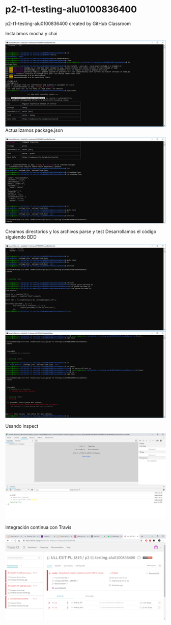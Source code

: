 # p2-t1-testing-alu0100836400
p2-t1-testing-alu0100836400 created by GitHub Classroom

Instalamos mocha y chai

![mochachai](1install-mocha-chai.PNG)
Actualizamos package.json

![catPackage](2catPackage.PNG)

Creamos directorios y los archivos parse y test
Desarrollamos el código siguiendo BDD

![catParseRdf](3catParseRdf.PNG)
![pruebas](4pruebas.PNG)

Usando inspect

![inspect](5inspect.PNG)

Integración continua con Travis

![travis](6travis.PNG)
